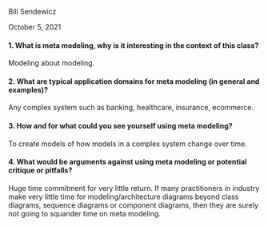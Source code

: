 Bill Sendewicz

October 5, 2021

#### 1. What is meta modeling, why is it interesting in the context of this class?

Modeling about modeling.

#### 2. What are typical application domains for meta modeling (in general and examples)?

Any complex system such as banking, healthcare, insurance, ecommerce.

#### 3. How and for what could you see yourself using meta modeling?

To create models of how models in a complex system change over time.

#### 4. What would be arguments against using meta modeling or potential critique or pitfalls?

Huge time commitment for very little return. If many practitioners in industry make very little time for modeling/architecture diagrams beyond class diagrams, sequence diagrams or component diagrams, then they are surely not going to squander time on meta modeling.
